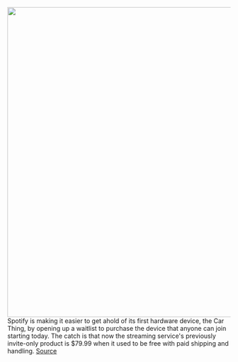 <img src='https://cdn.vox-cdn.com/thumbor/UcevU82kh_QgHGx9zUtPfQHbVOM=/0x0:2040x1361/1200x800/filters:focal(857x518:1183x844)/cdn.vox-cdn.com/uploads/chorus_image/image/69995452/acarman_20210412_4524_0003.0.jpg' width='700px' /><br/>
Spotify is making it easier to get ahold of its first hardware device, the Car Thing, by opening up a waitlist to purchase the device that anyone can join starting today. The catch is that now the streaming service's previously invite-only product is $79.99 when it used to be free with paid shipping and handling.
<a href='https://www.theverge.com/2021/10/14/22726497/spotify-car-thing-hardware-waitlist'> Source <a/>
